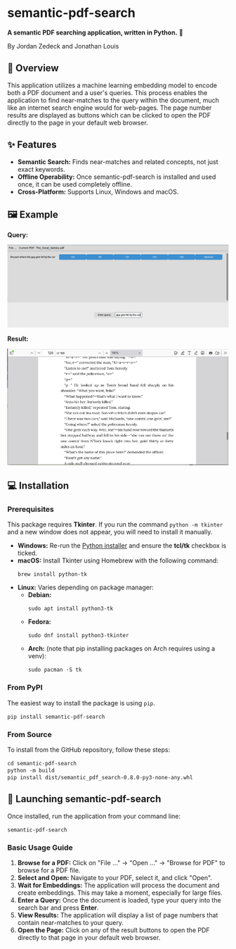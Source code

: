 # semantic-pdf-search

**A semantic PDF searching application, written in Python.** 🔎

By Jordan Zedeck and Jonathan Louis



## 📖 Overview

This application utilizes a machine learning embedding model to encode both a PDF document and a user's queries. This process enables the application to find near-matches to the query within the document, much like an internet search engine would for web-pages. The page number results are displayed as buttons which can be clicked to open the PDF directly to the page in your default web browser.

## ✨ Features

  * **Semantic Search:** Finds near-matches and related concepts, not just exact keywords.
  * **Offline Operability:** Once semantic-pdf-search is installed and used once, it can be used completely offline.
  * **Cross-Platform:** Supports Linux, Windows and macOS.

## 🖼️ Example

**Query:** 

![alt text](assets/great-gatsby-search.png)

**Result:**

![alt text](assets/great-gatsby-result.png)

## 💻 Installation

### Prerequisites

This package requires **Tkinter**. If you run the command `python -m tkinter` and a new window does not appear, you will need to install it manually.

  * **Windows:** Re-run the [Python installer](https://www.python.org/downloads/windows/) and ensure the **tcl/tk** checkbox is ticked.
  * **macOS:** Install Tkinter using Homebrew with the following command:
    ```
    brew install python-tk
    ```
  * **Linux:** Varies depending on package manager:
  	* **Debian:**
	    ```
	    sudo apt install python3-tk
	    ```
	* **Fedora:**
	    ```
	    sudo dnf install python3-tkinter
	    ```
	* **Arch:** (note that pip installing packages on Arch requires using a venv):
	    ```
	    sudo pacman -S tk
	    ```

### From PyPI

The easiest way to install the package is using `pip`.

```
pip install semantic-pdf-search
```

### From Source

To install from the GitHub repository, follow these steps:

```
cd semantic-pdf-search
python -m build
pip install dist/semantic_pdf_search-0.8.0-py3-none-any.whl
```

## 🚀 Launching semantic-pdf-search

Once installed, run the application from your command line:

```
semantic-pdf-search
```

### Basic Usage Guide

1.  **Browse for a PDF:** Click on "File ..." -> "Open ..." -> "Browse for PDF" to browse for a PDF file.
2.  **Select and Open:** Navigate to your PDF, select it, and click "Open".
3.  **Wait for Embeddings:** The application will process the document and create embeddings. This may take a moment, especially for large files.
4.  **Enter a Query:** Once the document is loaded, type your query into the search bar and press **Enter**.
5.  **View Results:** The application will display a list of page numbers that contain near-matches to your query.
6.  **Open the Page:** Click on any of the result buttons to open the PDF directly to that page in your default web browser.